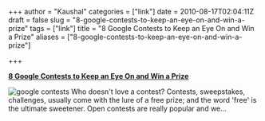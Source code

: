 +++
author = "Kaushal"
categories = ["link"]
date = 2010-08-17T02:04:11Z
draft = false
slug = "8-google-contests-to-keep-an-eye-on-and-win-a-prize"
tags = ["link"]
title = "8 Google Contests to Keep an Eye On and Win a Prize"
aliases = ["8-google-contests-to-keep-an-eye-on-and-win-a-prize"]

+++

**[8 Google Contests to Keep an Eye On and Win a
Prize](http://feedproxy.google.com/~r/Makeuseof/~3/5DUFh3suY3c/)**

![google contests](http://main.makeuseoflimited.netdna-cdn.com/wp-content/uploads/2009/01/einstein-google-logo-at-google-kirkland.jpg)
Who doesn't love a contest? Contests, sweepstakes, challenges, usually come with the lure of a free prize; and the word 'free' is the ultimate sweetener. Open contests are really popular and we…
